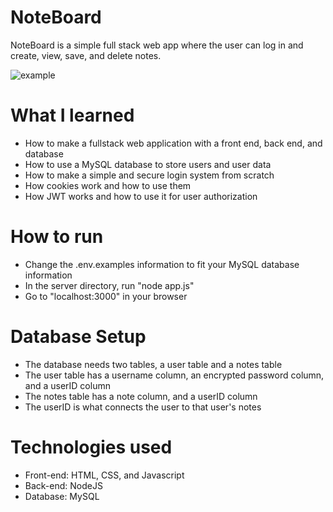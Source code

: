 # NoteBoard
NoteBoard is a simple full stack web app where the user can log in and create, view, save, and delete notes.

![example](https://user-images.githubusercontent.com/54284594/102423585-5d412100-3fd7-11eb-8c32-d14300b89826.gif)

# What I learned
* How to make a fullstack web application with a front end, back end, and database
* How to use a MySQL database to store users and user data
* How to make a simple and secure login system from scratch
* How cookies work and how to use them
* How JWT works and how to use it for user authorization

# How to run
* Change the .env.examples information to fit your MySQL database information
* In the server directory, run "node app.js"
* Go to "localhost:3000" in your browser

# Database Setup
* The database needs two tables, a user table and a notes table
* The user table has a username column, an encrypted password column, and a userID column
* The notes table has a note column, and a userID column
* The userID is what connects the user to that user's notes

# Technologies used
* Front-end: HTML, CSS, and Javascript
* Back-end: NodeJS
* Database: MySQL
